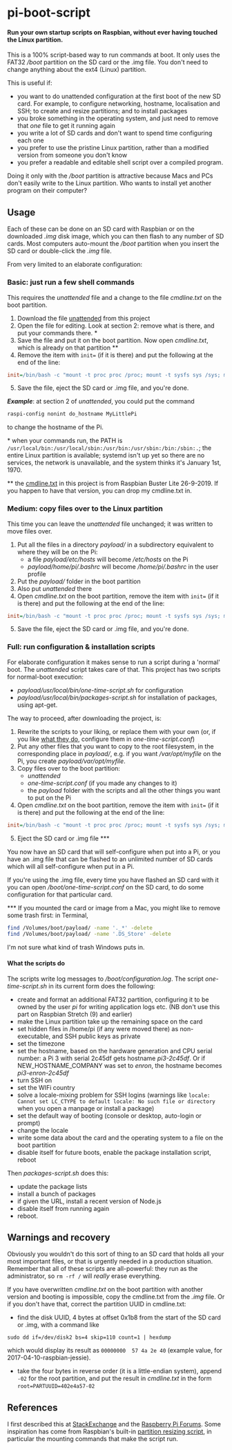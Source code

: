 # pi-boot-script

#### Run your own startup scripts on Raspbian, without ever having touched the Linux partition.

This is a 100% script-based way to run commands at boot. It only uses the FAT32 */boot* partition on the SD card or the .img file. You don't need to change anything about the ext4 (Linux) partition.

This is useful if:

* you want to do unattended configuration at the first boot of the new SD card. For example, to configure networking, hostname, localisation and SSH; to create and resize partitions; and to install packages
* you broke something in the operating system, and just need to remove that *one* file to get it running again
* you write a lot of SD cards and don't want to spend time configuring each one
* you prefer to use the pristine Linux partition, rather than a modified version from someone you don't know
* you prefer a readable and editable shell script over a compiled program.

Doing it only with the */boot* partition is attractive because Macs and PCs don't easily write to the Linux partition. Who wants to install yet another program on their computer?

## Usage
Each of these can be done on an SD card with Raspbian or on the downloaded *.img* disk image, which you can then flash to any number of SD cards. Most computers auto-mount the */boot* partition when you insert the SD card or double-click the *.img* file.

From very limited to an elaborate configuration:
### Basic: just run a few shell commands
This requires the *unattended* file and a change to the file *cmdline.txt* on the boot partition.

1. Download the file [unattended](./unattended) from this project
2. Open the file for editing. Look at section 2: remove what is there, and put your commands there. \*
3. Save the file and put it on the boot partition. Now open *cmdline.txt*, which is already on that partition \*\*
4. Remove the item with `init=` (if it is there) and put the following at the end of the line:

```ini
init=/bin/bash -c "mount -t proc proc /proc; mount -t sysfs sys /sys; mount /boot; source /boot/unattended"
```
5. Save the file, eject the SD card or .img file, and you're done.

***Example***: at section 2 of *unattended*, you could put the command

```bash
raspi-config nonint do_hostname MyLittlePi
```
to change the hostname of the Pi.

\* when your commands run, the PATH is `/usr/local/bin:/usr/local/sbin:/usr/bin:/usr/sbin:/bin:/sbin:.`; the entire Linux partition is available; systemd isn't up yet so there are no services, the network is unavailable, and the system thinks it's January 1st, 1970.

\*\* the [cmdline.txt](./cmdline.txt) in this project is from Raspbian Buster Lite 26-9-2019. If you happen to have that version, you can drop my cmdline.txt in.

### Medium: copy files over to the Linux partition
This time you can leave the *unattended* file unchanged; it was written to move files over.

1. Put all the files in a directory *payload/* in a subdirectory equivalent to where they will be on the Pi:
    * a file *payload/etc/hosts* will become */etc/hosts* on the Pi
    * *payload/home/pi/.bashrc* will become */home/pi/.bashrc* in the user profile
2. Put the *payload/* folder in the boot partition
3. Also put *unattended* there
4. Open *cmdline.txt* on the boot partition, remove the item with `init=` (if it is there) and put the following at the end of the line:

```ini
init=/bin/bash -c "mount -t proc proc /proc; mount -t sysfs sys /sys; mount /boot; source /boot/unattended"
```
5. Save the file, eject the SD card or .img file, and you're done.

### Full: run configuration & installation scripts

For elaborate configuration it makes sense to run a script during a 'normal' boot. The *unattended* script takes care of that. This project has two scripts for normal-boot execution:

* *payload/usr/local/bin/one-time-script.sh* for configuration
* *payload/usr/local/bin/packages-script.sh* for installation of packages, using apt-get.

The way to proceed, after downloading the project, is:

1. Rewrite the scripts to your liking, or replace them with your own (or, if you like [what they do](#what-the-scripts-do), configure them in *one-time-script.conf*)
2. Put any other files that you want to copy to the root filesystem, in the corresponding place in *payload/*, e.g. if you want */var/opt/myfile* on the Pi, you create *payload/var/opt/myfile*.
3. Copy files over to the boot partition:
    * *unattended*
    * *one-time-script.conf* (if you made any changes to it)
    * the *payload* folder with the scripts and all the other things you want to put on the Pi
4. Open *cmdline.txt* on the boot partition, remove the item with `init=` (if it is there) and put the following at the end of the line:

```ini
init=/bin/bash -c "mount -t proc proc /proc; mount -t sysfs sys /sys; mount /boot; source /boot/unattended"
```
5. Eject the SD card or .img file \*\*\*

You now have an SD card that will self-configure when put into a Pi, or you have an .img file that can be flashed to an unlimited number of SD cards which will all self-configure when put in a Pi.

If you're using the .img file, every time you have flashed an SD card with it you can open */boot/one-time-script.conf* on the SD card, to do some configuration for that particular card.

\*\*\* If you mounted the card or image from a Mac, you might like to remove some trash first: in Terminal,

```bash
find /Volumes/boot/payload/ -name '._*' -delete
find /Volumes/boot/payload/ -name '.DS_Store' -delete
```

I'm not sure what kind of trash Windows puts in.

#### What the scripts do
The scripts write log messages to */boot/configuration.log*.
The script *one-time-script.sh* in its current form does the following:

* create and format an additional FAT32 partition, configuring it to be owned by the user *pi* for writing application logs etc. (NB don't use this part on Raspbian Stretch (9) and earlier)
* make the Linux partition take up the remaining space on the card
* set hidden files in /home/pi (if any were moved there) as non-executable, and SSH public keys as private
* set the timezone
* set the hostname, based on the hardware generation and CPU serial number: a Pi 3 with serial 2c45df gets hostname *pi3-2c45df*. Or if NEW_HOSTNAME_COMPANY was set to *enron*, the hostname becomes *pi3-enron-2c45df*
* turn SSH on
* set the WIFi country
* solve a locale-mixing problem for SSH logins (warnings like `locale: Cannot set LC_CTYPE to default locale: No such file or directory` when you open a manpage or install a package)
* set the default way of booting (console or desktop, auto-login or prompt)
* change the locale
* write some data about the card and the operating system to a file on the boot partition
* disable itself for future boots, enable the package installation script, reboot

Then *packages-script.sh* does this:

* update the package lists
* install a bunch of packages
* if given the URL, install a recent version of Node.js
* disable itself from running again
* reboot.

## Warnings and recovery
Obviously you wouldn't do this sort of thing to an SD card that holds all your most important files, or that is urgently needed in a production situation. Remember that all of these scripts are all-powerful: they run as the administrator, so `rm -rf /` will *really* erase everything.

If you have overwritten *cmdline.txt* on the boot partition with another version and booting is impossible, copy the cmdline.txt from the *.img* file. Or if you don't have that, correct the partition UUID in cmdline.txt:

* find the disk UUID, 4 bytes at offset 0x1b8 from the start of the SD card or .img, with a command like

```
sudo dd if=/dev/disk2 bs=4 skip=110 count=1 | hexdump
```
  which would display its result as `00000000  57 4a 2e 40` (example value, for 2017-04-10-raspbian-jessie).
* take the four bytes in reverse order (it is a little-endian system), append `-02` for the root partition, and put the result in *cmdline.txt* in the form `root=PARTUUID=402e4a57-02`

## References
I first described this at [StackExchange](https://raspberrypi.stackexchange.com/a/105534/94485) and the [Raspberry Pi Forums](https://www.raspberrypi.org/forums/viewtopic.php?p=1567588#p1567588). Some inspiration has come from Raspbian's built-in [partition resizing script](https://github.com/RPi-Distro/raspi-config/blob/master/init_resize.sh), in particular the mounting commands that make the script run.




